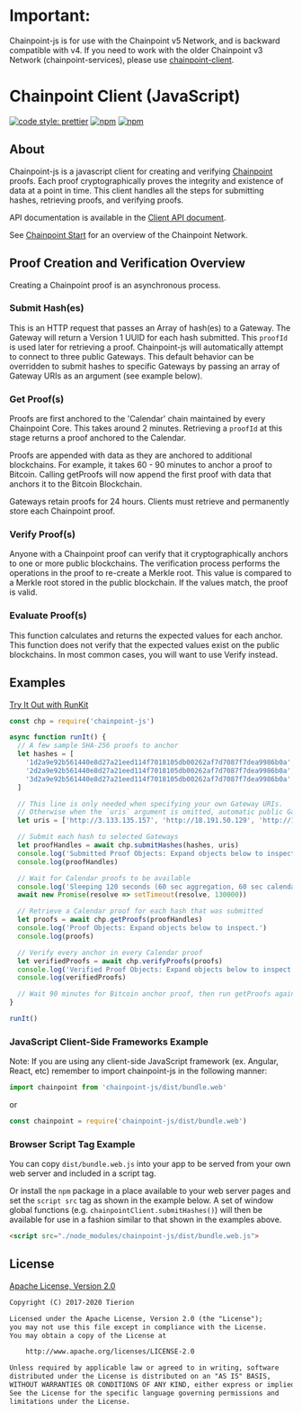 # Important:

Chainpoint-js is for use with the Chainpoint v5 Network, and is backward compatible with v4. If you need to work with the older Chainpoint v3 Network (chainpoint-services), please use [chainpoint-client](https://www.npmjs.com/package/chainpoint-client).

# Chainpoint Client (JavaScript)

[![code style: prettier](https://img.shields.io/badge/code_style-prettier-ff69b4.svg?style=flat-square)](https://github.com/prettier/prettier)
[![npm](https://img.shields.io/npm/l/chainpoint-js.svg)](https://www.npmjs.com/package/chainpoint-js)
[![npm](https://img.shields.io/npm/v/chainpoint-js.svg)](https://www.npmjs.com/package/chainpoint-js)

## About

Chainpoint-js is a javascript client for creating and verifying [Chainpoint](https://chainpoint.org) proofs. Each proof cryptographically proves the integrity and existence of data at a point in time. This client handles all the steps for submitting hashes, retrieving proofs, and verifying proofs.

API documentation is available in the [Client API document](https://github.com/chainpoint/chainpoint-js/blob/master/API.md).

See [Chainpoint Start](https://github.com/chainpoint/chainpoint-start) for an overview of the Chainpoint Network.

## Proof Creation and Verification Overview

Creating a Chainpoint proof is an asynchronous process.

### Submit Hash(es)

This is an HTTP request that passes an Array of hash(es) to a Gateway. The Gateway will return a Version 1 UUID for each hash submitted. This `proofId` is used later for retrieving a proof. Chainpoint-js will automatically attempt to connect to three public Gateways. This default behavior can be overridden to submit hashes to specific Gateways by passing an array of Gateway URIs as an argument (see example below).

### Get Proof(s)

Proofs are first anchored to the 'Calendar' chain maintained by every Chainpoint Core. This takes around 2 minutes. Retrieving a `proofId` at this stage returns a proof anchored to the Calendar.

Proofs are appended with data as they are anchored to additional blockchains. For example, it takes 60 - 90 minutes to anchor a proof to Bitcoin. Calling getProofs will now append the first proof with data that anchors it to the Bitcoin Blockchain.

Gateways retain proofs for 24 hours. Clients must retrieve and permanently store each Chainpoint proof.

### Verify Proof(s)

Anyone with a Chainpoint proof can verify that it cryptographically anchors to one or more public blockchains. The verification process performs the operations in the proof to re-create a Merkle root. This value is compared to a Merkle root stored in the public blockchain. If the values match, the proof is valid.

### Evaluate Proof(s)

This function calculates and returns the expected values for each anchor. This function does not verify that the expected values exist on the public blockchains. In most common cases, you will want to use Verify instead.

## Examples

[Try It Out with RunKit](https://runkit.com/jacohend/tierion-chainpoint-js-example)

```javascript
const chp = require('chainpoint-js')

async function runIt() {
  // A few sample SHA-256 proofs to anchor
  let hashes = [
    '1d2a9e92b561440e8d27a21eed114f7018105db00262af7d7087f7dea9986b0a',
    '2d2a9e92b561440e8d27a21eed114f7018105db00262af7d7087f7dea9986b0a',
    '3d2a9e92b561440e8d27a21eed114f7018105db00262af7d7087f7dea9986b0a'
  ]

  // This line is only needed when specifying your own Gateway URIs.
  // Otherwise when the `uris` argument is omitted, automatic public Gateway discovery will be used.
  let uris = ['http://3.133.135.157', 'http://18.191.50.129', 'http://18.224.185.143']

  // Submit each hash to selected Gateways
  let proofHandles = await chp.submitHashes(hashes, uris)
  console.log('Submitted Proof Objects: Expand objects below to inspect.')
  console.log(proofHandles)

  // Wait for Calendar proofs to be available
  console.log('Sleeping 120 seconds (60 sec aggregation, 60 sec calendar) to wait for proofs to generate...')
  await new Promise(resolve => setTimeout(resolve, 130000))

  // Retrieve a Calendar proof for each hash that was submitted
  let proofs = await chp.getProofs(proofHandles)
  console.log('Proof Objects: Expand objects below to inspect.')
  console.log(proofs)

  // Verify every anchor in every Calendar proof
  let verifiedProofs = await chp.verifyProofs(proofs)
  console.log('Verified Proof Objects: Expand objects below to inspect.')
  console.log(verifiedProofs)

  // Wait 90 minutes for Bitcoin anchor proof, then run getProofs again
}

runIt()
```

### JavaScript Client-Side Frameworks Example

Note: If you are using any client-side JavaScript framework (ex. Angular, React, etc) remember to import chainpoint-js in the following manner:

```js
import chainpoint from 'chainpoint-js/dist/bundle.web'
```

or

```js
const chainpoint = require('chainpoint-js/dist/bundle.web')
```

### Browser Script Tag Example

You can copy `dist/bundle.web.js` into your app to be served from your own web server and included in a script tag.

Or install the `npm` package in a place available to your web server pages and set the `script src` tag as shown in the example below. A set of window global functions (e.g. `chainpointClient.submitHashes()`) will then be available for use in a fashion similar to that shown in the examples above.

```html
<script src="./node_modules/chainpoint-js/dist/bundle.web.js">
```

## License

[Apache License, Version 2.0](https://opensource.org/licenses/Apache-2.0)

```txt
Copyright (C) 2017-2020 Tierion

Licensed under the Apache License, Version 2.0 (the "License");
you may not use this file except in compliance with the License.
You may obtain a copy of the License at

    http://www.apache.org/licenses/LICENSE-2.0

Unless required by applicable law or agreed to in writing, software
distributed under the License is distributed on an "AS IS" BASIS,
WITHOUT WARRANTIES OR CONDITIONS OF ANY KIND, either express or implied.
See the License for the specific language governing permissions and
limitations under the License.
```
